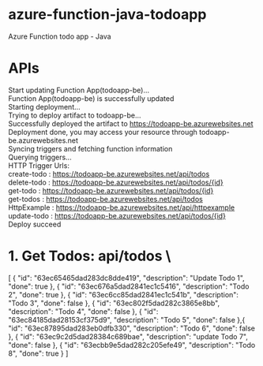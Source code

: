 # azure-function-java-todoapp
Azure Function todo app - Java

# APIs

Start updating Function App(todoapp-be)...\
Function App(todoapp-be) is successfully updated\
Starting deployment...\
Trying to deploy artifact to todoapp-be...\
Successfully deployed the artifact to https://todoapp-be.azurewebsites.net \
Deployment done, you may access your resource through todoapp-be.azurewebsites.net \
Syncing triggers and fetching function information\
Querying triggers...\
HTTP Trigger Urls:\
	 create-todo : https://todoapp-be.azurewebsites.net/api/todos \
	 delete-todo : https://todoapp-be.azurewebsites.net/api/todos/{id} \
	 get-todo : https://todoapp-be.azurewebsites.net/api/todos/{id} \
	 get-todos : https://todoapp-be.azurewebsites.net/api/todos \
	 HttpExample : https://todoapp-be.azurewebsites.net/api/httpexample \
	 update-todo : https://todoapp-be.azurewebsites.net/api/todos/{id} \
Deploy succeed

# 1. Get Todos: api/todos \
[
{
  "id": "63ec65465dad283dc8dde419",
  "description": "Update Todo 1",
  "done": true
},
{
  "id": "63ec676a5dad2841ec1c5416",
  "description": "Todo 2",
  "done": true
},
{
  "id": "63ec6cc85dad2841ec1c541b",
  "description": "Todo 3",
  "done": false
},
{
  "id": "63ec802f5dad282c3865e8bb",
  "description": "Todo 4",
  "done": false
},
{
  "id": "63ec84185dad28153cf375d9",
  "description": "Todo 5",
  "done": false
},{
  "id": "63ec87895dad283eb0dfb330",
  "description": "Todo 6",
  "done": false
},
{
  "id": "63ec9c2d5dad28384c689bae",
  "description": "update Todo 7",
  "done": false
},
{
  "id": "63ecbb9e5dad282c205efe49",
  "description": "Todo 8",
  "done": true
}
]
